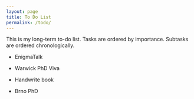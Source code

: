 ```yaml
---
layout: page
title: To Do List
permalink: /todo/
---
```


This is my long-term to-do list. Tasks are ordered by importance. Subtasks are ordered chronologically.

* EnigmaTalk

* Warwick PhD Viva

* Handwrite book

* Brno PhD
